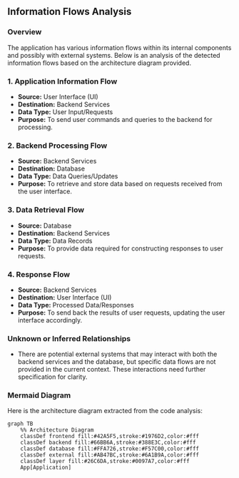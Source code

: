 ## Information Flows Analysis

### Overview
The application has various information flows within its internal components and possibly with external systems. Below is an analysis of the detected information flows based on the architecture diagram provided.

### 1. **Application Information Flow**
- **Source:** User Interface (UI)
- **Destination:** Backend Services
- **Data Type:** User Input/Requests
- **Purpose:** To send user commands and queries to the backend for processing.

### 2. **Backend Processing Flow**
- **Source:** Backend Services
- **Destination:** Database
- **Data Type:** Data Queries/Updates
- **Purpose:** To retrieve and store data based on requests received from the user interface.

### 3. **Data Retrieval Flow**
- **Source:** Database
- **Destination:** Backend Services
- **Data Type:** Data Records
- **Purpose:** To provide data required for constructing responses to user requests.

### 4. **Response Flow**
- **Source:** Backend Services
- **Destination:** User Interface (UI)
- **Data Type:** Processed Data/Responses
- **Purpose:** To send back the results of user requests, updating the user interface accordingly.

### Unknown or Inferred Relationships
- There are potential external systems that may interact with both the backend services and the database, but specific data flows are not provided in the current context. These interactions need further specification for clarity.

### Mermaid Diagram
Here is the architecture diagram extracted from the code analysis:

```mermaid
graph TB
    %% Architecture Diagram
    classDef frontend fill:#42A5F5,stroke:#1976D2,color:#fff
    classDef backend fill:#66BB6A,stroke:#388E3C,color:#fff
    classDef database fill:#FFA726,stroke:#F57C00,color:#fff
    classDef external fill:#AB47BC,stroke:#6A1B9A,color:#fff
    classDef layer fill:#26C6DA,stroke:#0097A7,color:#fff
    App[Application]
```